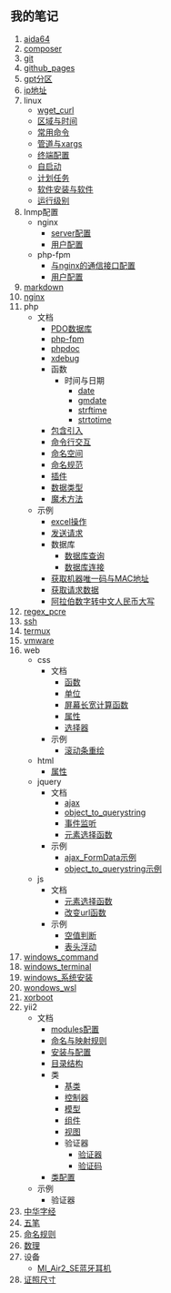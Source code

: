 ## 我的笔记
1. [aida64](./index.html?title=/md/aida64)
1. [composer](./index.html?title=/md/composer)
1. [git](./index.html?title=/md/git)
1. [github_pages](./index.html?title=/md/github_pages)
1. [gpt分区](./index.html?title=/md/gpt分区)
1. [ip地址](./index.html?title=/md/ip地址)
1. linux
    * [wget_curl](./index.html?title=/md/linux/wget_curl)
    * [区域与时间](./index.html?title=/md/linux/区域与时间)
    * [常用命令](./index.html?title=/md/linux/常用命令)
    * [管道与xargs](./index.html?title=/md/linux/管道与xargs)
    * [终端配置](./index.html?title=/md/linux/终端配置)
    * [自启动](./index.html?title=/md/linux/自启动)
    * [计划任务](./index.html?title=/md/linux/计划任务)
    * [软件安装与软件](./index.html?title=/md/linux/软件安装与软件)
    * [运行级别](./index.html?title=/md/linux/运行级别)
1. lnmp配置
    * nginx
        * [server配置](./index.html?title=/md/lnmp配置/nginx/server配置)
        * [用户配置](./index.html?title=/md/lnmp配置/nginx/用户配置)
    * php-fpm
        * [与nginx的通信接口配置](./index.html?title=/md/lnmp配置/php-fpm/与nginx的通信接口配置)
        * [用户配置](./index.html?title=/md/lnmp配置/php-fpm/用户配置)
1. [markdown](./index.html?title=/md/markdown)
1. [nginx](./index.html?title=/md/nginx)
1. php
    * 文档
        * [PDO数据库](./index.html?title=/md/php/文档/PDO数据库)
        * [php-fpm](./index.html?title=/md/php/文档/php-fpm)
        * [phpdoc](./index.html?title=/md/php/文档/phpdoc)
        * [xdebug](./index.html?title=/md/php/文档/xdebug)
        * 函数
            * 时间与日期
                * [date](./index.html?title=/md/php/文档/函数/时间与日期/date)
                * [gmdate](./index.html?title=/md/php/文档/函数/时间与日期/gmdate)
                * [strftime](./index.html?title=/md/php/文档/函数/时间与日期/strftime)
                * [strtotime](./index.html?title=/md/php/文档/函数/时间与日期/strtotime)
        * [包含引入](./index.html?title=/md/php/文档/包含引入)
        * [命令行交互](./index.html?title=/md/php/文档/命令行交互)
        * [命名空间](./index.html?title=/md/php/文档/命名空间)
        * [命名规范](./index.html?title=/md/php/文档/命名规范)
        * [插件](./index.html?title=/md/php/文档/插件)
        * [数据类型](./index.html?title=/md/php/文档/数据类型)
        * [魔术方法](./index.html?title=/md/php/文档/魔术方法)
    * 示例
        * [excel操作](./index.html?title=/md/php/示例/excel操作)
        * [发送请求](./index.html?title=/md/php/示例/发送请求)
        * 数据库
            * [数据库查询](./index.html?title=/md/php/示例/数据库/数据库查询)
            * [数据库连接](./index.html?title=/md/php/示例/数据库/数据库连接)
        * [获取机器唯一码与MAC地址](./index.html?title=/md/php/示例/获取机器唯一码与MAC地址)
        * [获取请求数据](./index.html?title=/md/php/示例/获取请求数据)
        * [阿拉伯数字转中文人民币大写](./index.html?title=/md/php/示例/阿拉伯数字转中文人民币大写)
1. [regex_pcre](./index.html?title=/md/regex_pcre)
1. [ssh](./index.html?title=/md/ssh)
1. [termux](./index.html?title=/md/termux)
1. [vmware](./index.html?title=/md/vmware)
1. web
    * css
        * 文档
            * [函数](./index.html?title=/md/web/css/文档/函数)
            * [单位](./index.html?title=/md/web/css/文档/单位)
            * [屏幕长宽计算函数](./index.html?title=/md/web/css/文档/屏幕长宽计算函数)
            * [属性](./index.html?title=/md/web/css/文档/属性)
            * [选择器](./index.html?title=/md/web/css/文档/选择器)
        * 示例
            * [滚动条重绘](./index.html?title=/md/web/css/示例/滚动条重绘)
    * html
        * [属性](./index.html?title=/md/web/html/属性)
    * jquery
        * 文档
            * [ajax](./index.html?title=/md/web/jquery/文档/ajax)
            * [object_to_querystring](./index.html?title=/md/web/jquery/文档/object_to_querystring)
            * [事件监听](./index.html?title=/md/web/jquery/文档/事件监听)
            * [元素选择函数](./index.html?title=/md/web/jquery/文档/元素选择函数)
        * 示例
            * [ajax_FormData示例](./index.html?title=/md/web/jquery/示例/ajax_FormData示例)
            * [object_to_querystring示例](./index.html?title=/md/web/jquery/示例/object_to_querystring示例)
    * js
        * 文档
            * [元素选择函数](./index.html?title=/md/web/js/文档/元素选择函数)
            * [改变url函数](./index.html?title=/md/web/js/文档/改变url函数)
        * 示例
            * [空值判断](./index.html?title=/md/web/js/示例/空值判断)
            * [表头浮动](./index.html?title=/md/web/js/示例/表头浮动)
1. [windows_command](./index.html?title=/md/windows_command)
1. [windows_terminal](./index.html?title=/md/windows_terminal)
1. [windows_系统安装](./index.html?title=/md/windows_系统安装)
1. [wondows_wsl](./index.html?title=/md/wondows_wsl)
1. [xorboot](./index.html?title=/md/xorboot)
1. yii2
    * 文档
        * [modules配置](./index.html?title=/md/yii2/文档/modules配置)
        * [命名与映射规则](./index.html?title=/md/yii2/文档/命名与映射规则)
        * [安装与配置](./index.html?title=/md/yii2/文档/安装与配置)
        * [目录结构](./index.html?title=/md/yii2/文档/目录结构)
        * 类
            * [基类](./index.html?title=/md/yii2/文档/类/基类)
            * [控制器](./index.html?title=/md/yii2/文档/类/控制器)
            * [模型](./index.html?title=/md/yii2/文档/类/模型)
            * [组件](./index.html?title=/md/yii2/文档/类/组件)
            * [视图](./index.html?title=/md/yii2/文档/类/视图)
            * 验证器
                * [验证器](./index.html?title=/md/yii2/文档/类/验证器/验证器)
                * [验证码](./index.html?title=/md/yii2/文档/类/验证器/验证码)
        * [类配置](./index.html?title=/md/yii2/文档/类配置)
    * 示例
        * 验证器
1. [中华字经](./index.html?title=/md/中华字经)
1. [五笔](./index.html?title=/md/五笔)
1. [命名规则](./index.html?title=/md/命名规则)
1. [数理](./index.html?title=/md/数理)
1. 设备
    * [MI_Air2_SE蓝牙耳机](./index.html?title=/md/设备/MI_Air2_SE蓝牙耳机)
1. [证照尺寸](./index.html?title=/md/证照尺寸)
